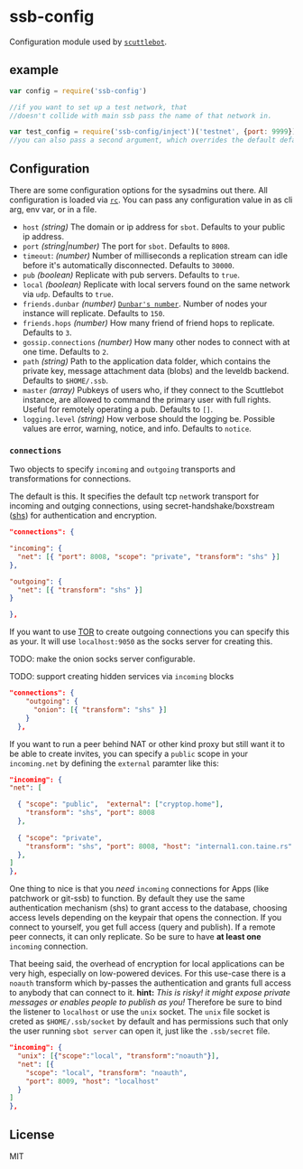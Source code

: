 # ssb-config

Configuration module used by [`scuttlebot`](https://github.com/ssbc/scuttlebot).

## example

``` js
var config = require('ssb-config')

//if you want to set up a test network, that
//doesn't collide with main ssb pass the name of that network in.

var test_config = require('ssb-config/inject')('testnet', {port: 9999})
//you can also pass a second argument, which overrides the default defaults.
```

## Configuration

There are some configuration options for the sysadmins out there. All configuration is loaded via [`rc`](https://github.com/dominictarr/rc). You can pass any configuration value in as cli arg, env var, or in a file.

* `host` *(string)* The domain or ip address for `sbot`. Defaults to your public ip address.
* `port` *(string|number)* The port for `sbot`. Defaults to `8008`.
* `timeout`: *(number)* Number of milliseconds a replication stream can idle before it's automatically disconnected. Defaults to `30000`.
* `pub` *(boolean)* Replicate with pub servers. Defaults to `true`.
* `local` *(boolean)* Replicate with local servers found on the same network via `udp`. Defaults to `true`.
* `friends.dunbar` *(number)* [`Dunbar's number`](https://en.wikipedia.org/wiki/Dunbar%27s_number). Number of nodes your instance will replicate. Defaults to `150`.
* `friends.hops` *(number)* How many friend of friend hops to replicate. Defaults to `3`.
* `gossip.connections` *(number)* How many other nodes to connect with at one time. Defaults to `2`.
* `path` *(string)* Path to the application data folder, which contains the private key, message attachment data (blobs) and the leveldb backend. Defaults to `$HOME/.ssb`.
* `master` *(array)* Pubkeys of users who, if they connect to the Scuttlebot instance, are allowed to command the primary user with full rights. Useful for remotely operating a pub. Defaults to `[]`.
* `logging.level` *(string)* How verbose should the logging be. Possible values are error, warning, notice, and info. Defaults to `notice`.

### `connections`

Two objects to specify `incoming` and `outgoing` transports and transformations for connections.

The default is this. It specifies the default tcp `net`work transport for incoming and outging connections, using secret-handshake/boxstream ([shs](https://github.com/auditdrivencrypto/secret-handshake)) for authentication and encryption.

```json
"connections": {

"incoming": {
  "net": [{ "port": 8008, "scope": "private", "transform": "shs" }]
},

"outgoing": {
  "net": [{ "transform": "shs" }]
}

},
```

If you want to use [TOR](https://torproject.org) to create outgoing connections you can specify this as your. It will use `localhost:9050` as the socks server for creating this.

TODO: make the onion socks server configurable.

TODO: support creating hidden services via `incoming` blocks

```json
"connections": {
    "outgoing": {
      "onion": [{ "transform": "shs" }]
    }
  },
```

If you want to run a peer behind NAT or other kind proxy but still want it to be able to create invites, you can specify a `public` scope in your `incoming.net` by defining the `external` paramter like this:

```json
"incoming": {
"net": [

  { "scope": "public",  "external": ["cryptop.home"],
    "transform": "shs", "port": 8008
  },
  
  { "scope": "private",
    "transform": "shs", "port": 8008, "host": "internal1.con.taine.rs"
  },
]
},
```

One thing to nice is that you _need_ `incoming` connections for Apps (like patchwork or git-ssb) to function. By default they use the same authentication mechanism (shs) to grant access to the database, choosing access levels depending on the keypair that opens the connection. If you connect to yourself, you get full access (query and publish). If a remote peer connects, it can only replicate. So be sure to have **at least one** `incoming` connection.

That beeing said, the overhead of encryption for local applications can be very high, especially on low-powered devices. For this use-case there is a `noauth` transform which by-passes the authentication and grants full access to anybody that can connect to it. **hint:** *This is risky! it might expose private messages or enables people to publish as you!* Therefore be sure to bind the listener to `localhost` or use the `unix` socket. The `unix` file socket is creted as `$HOME/.ssb/socket` by default and has permissions such that only the user running `sbot server` can open it, just like the `.ssb/secret` file.

```json
"incoming": {
  "unix": [{"scope":"local", "transform":"noauth"}],
  "net": [{
    "scope": "local", "transform": "noauth",
    "port": 8009, "host": "localhost"
  }
]
},
```

## License

MIT
